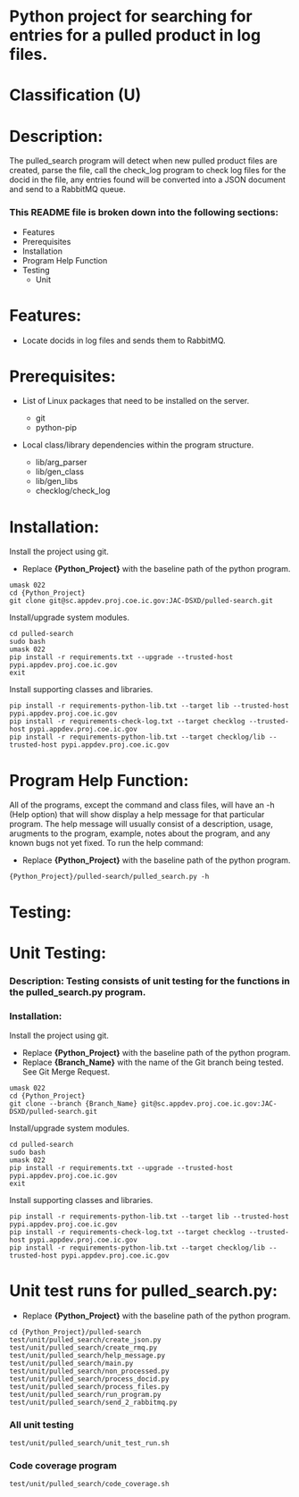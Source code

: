 # Python project for searching for entries for a pulled product in log files.
# Classification (U)

# Description:
  The pulled_search program will detect when new pulled product files are created, parse the file, call the check_log program to check log files for the docid in the file, any entries found will be converted into a JSON document and send to a RabbitMQ queue.

###  This README file is broken down into the following sections:
  * Features
  * Prerequisites
  * Installation
  * Program Help Function
  * Testing
    - Unit


# Features:
  * Locate docids in log files and sends them to RabbitMQ.


# Prerequisites:

  * List of Linux packages that need to be installed on the server.
    - git
    - python-pip

  * Local class/library dependencies within the program structure.
    - lib/arg_parser
    - lib/gen_class
    - lib/gen_libs
    - checklog/check_log


# Installation:

Install the project using git.
  * Replace **{Python_Project}** with the baseline path of the python program.

```
umask 022
cd {Python_Project}
git clone git@sc.appdev.proj.coe.ic.gov:JAC-DSXD/pulled-search.git
```

Install/upgrade system modules.

```
cd pulled-search
sudo bash
umask 022
pip install -r requirements.txt --upgrade --trusted-host pypi.appdev.proj.coe.ic.gov
exit
```

Install supporting classes and libraries.
```
pip install -r requirements-python-lib.txt --target lib --trusted-host pypi.appdev.proj.coe.ic.gov
pip install -r requirements-check-log.txt --target checklog --trusted-host pypi.appdev.proj.coe.ic.gov
pip install -r requirements-python-lib.txt --target checklog/lib --trusted-host pypi.appdev.proj.coe.ic.gov
```


# Program Help Function:

  All of the programs, except the command and class files, will have an -h (Help option) that will show display a help message for that particular program.  The help message will usually consist of a description, usage, arugments to the program, example, notes about the program, and any known bugs not yet fixed.  To run the help command:
  * Replace **{Python_Project}** with the baseline path of the python program.

```
{Python_Project}/pulled-search/pulled_search.py -h
```


# Testing:

# Unit Testing:

### Description: Testing consists of unit testing for the functions in the pulled_search.py program.

### Installation:

Install the project using git.
  * Replace **{Python_Project}** with the baseline path of the python program.
  * Replace **{Branch_Name}** with the name of the Git branch being tested.  See Git Merge Request.

```
umask 022
cd {Python_Project}
git clone --branch {Branch_Name} git@sc.appdev.proj.coe.ic.gov:JAC-DSXD/pulled-search.git
```

Install/upgrade system modules.

```
cd pulled-search
sudo bash
umask 022
pip install -r requirements.txt --upgrade --trusted-host pypi.appdev.proj.coe.ic.gov
exit
```

Install supporting classes and libraries.
```
pip install -r requirements-python-lib.txt --target lib --trusted-host pypi.appdev.proj.coe.ic.gov
pip install -r requirements-check-log.txt --target checklog --trusted-host pypi.appdev.proj.coe.ic.gov
pip install -r requirements-python-lib.txt --target checklog/lib --trusted-host pypi.appdev.proj.coe.ic.gov
```

# Unit test runs for pulled_search.py:
  * Replace **{Python_Project}** with the baseline path of the python program.

```
cd {Python_Project}/pulled-search
test/unit/pulled_search/create_json.py
test/unit/pulled_search/create_rmq.py
test/unit/pulled_search/help_message.py
test/unit/pulled_search/main.py
test/unit/pulled_search/non_processed.py
test/unit/pulled_search/process_docid.py
test/unit/pulled_search/process_files.py
test/unit/pulled_search/run_program.py
test/unit/pulled_search/send_2_rabbitmq.py
```

### All unit testing
```
test/unit/pulled_search/unit_test_run.sh
```

### Code coverage program
```
test/unit/pulled_search/code_coverage.sh
```

